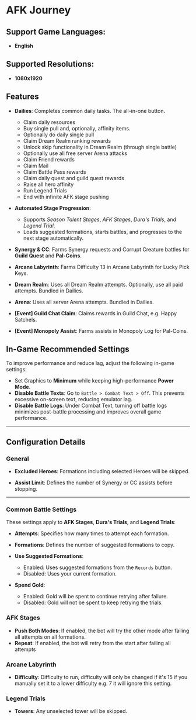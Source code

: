 # AFK Journey
## Support Game Languages:
- **English**

## Supported Resolutions:
- **1080x1920**

## Features
- **Dailies**: Completes common daily tasks. The all-in-one button.
  - Claim daily resources
  - Buy single pull and, optionally, affinity items.
  - Optionally do daily single pull
  - Claim Dream Realm ranking rewards
  - Unlock skip functionality in Dream Realm (through single battle)
  - Optionally use all free server Arena attacks
  - Claim Friend rewards
  - Claim Mail
  - Claim Battle Pass rewards
  - Claim daily quest and guild quest rewards
  - Raise all hero affinity
  - Run Legend Trials
  - End with infinite AFK stage pushing

- **Automated Stage Progression**:
  - Supports *Season Talent Stages*, *AFK Stages*, *Dura's Trials*, and *Legend Trial*.
  - Loads suggested formations, starts battles, and progresses to the next stage automatically.

- **Synergy & CC**: Farms Synergy requests and Corrupt Creature battles for **Guild Quest** and **Pal-Coins**.

- **Arcane Labyrinth**: Farms Difficulty 13 in Arcane Labyrinth for Lucky Pick Keys.

- **Dream Realm**: Uses all Dream Realm attempts. Optionally, use all paid attempts. Bundled in Dailies.

- **Arena**: Uses all server Arena attempts. Bundled in Dailies.

- **[Event] Guild Chat Claim**: Claims rewards in Guild Chat, e.g. Happy Satchels.

- **[Event] Monopoly Assist**: Farms assists in Monopoly Log for Pal-Coins.

## In-Game Recommended Settings  

To improve performance and reduce lag, adjust the following in-game settings:  

- Set Graphics to **Minimum** while keeping high-performance **Power Mode**.  
- **Disable Battle Texts**: Go to `Battle > Combat Text > Off`. This prevents excessive on-screen text, reducing emulator lag.  
- **Disable Battle Logs**: Under Combat Text, turning off battle logs minimizes post-battle processing and improves overall game performance.  

---

## Configuration Details
### General

- **Excluded Heroes**: Formations including selected Heroes will be skipped.

- **Assist Limit**: Defines the number of Synergy or CC assists before stopping.
---

### Common Battle Settings

These settings apply to **AFK Stages**, **Dura's Trials**, and **Legend Trials**:

- **Attempts**: Specifies how many times to attempt each formation.

- **Formations**: Defines the number of suggested formations to copy.

- **Use Suggested Formations**:
  - Enabled: Uses suggested formations from the `Records` button.
  - Disabled: Uses your current formation.

- **Spend Gold**:
  - Enabled: Gold will be spent to continue retrying after failure.
  - Disabled: Gold will not be spent to keep retrying the trials.

### AFK Stages

- **Push Both Modes**: If enabled, the bot will try the other mode after failing all attempts on all formations.
- **Repeat**: If enabled, the bot will retry from the start after failing all attempts

### Arcane Labyrinth
- **Difficulty**: Difficulty to run, difficulty will only be changed if it's 15 if you manually set it to a lower difficulty e.g. 7 it will ignore this setting.

### Legend Trials

- **Towers**: Any unselected tower will be skipped.
